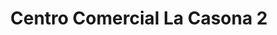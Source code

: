 ---
title: "Centro Comercial La Casona 2"
url: /san-antonio-de-los-altos/centro-comercial-la-casona-2/
shop: centro comercial
---